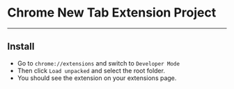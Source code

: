 # Chrome New Tab Extension Project
***
## Install
* Go to `chrome://extensions` and switch to `Developer Mode`
* Then click `Load unpacked` and select the root folder.
* You should see the extension on your extensions page.
